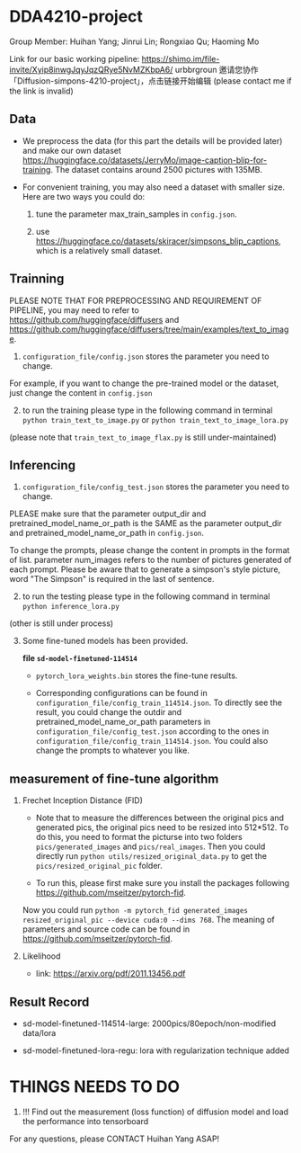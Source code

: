 # DDA4210-project

Group Member: Huihan Yang; Jinrui Lin; Rongxiao Qu; Haoming Mo

Link for our basic working pipeline: https://shimo.im/file-invite/Xyip8inwgJqyJqzQRye5NvMZKbpA6/ urbbrgroun 邀请您协作「Diffusion-simpons-4210-project」，点击链接开始编辑 (please contact me if the link is invalid)

## Data

* We preprocess the data (for this part the details will be provided later) and make our own dataset https://huggingface.co/datasets/JerryMo/image-caption-blip-for-training. The dataset contains around 2500 pictures with 135MB.

* For convenient training, you may also need a dataset with smaller size. Here are two ways you could do:
    
    1. tune the parameter max_train_samples in `config.json`.

    2. use https://huggingface.co/datasets/skiracer/simpsons_blip_captions, which is a relatively small dataset.


## Trainning

PLEASE NOTE THAT FOR PREPROCESSING AND REQUIREMENT OF PIPELINE, you may need to refer to https://github.com/huggingface/diffusers and https://github.com/huggingface/diffusers/tree/main/examples/text_to_image. 

1. `configuration_file/config.json` stores the parameter you need to change.

For example, if you want to change the pre-trained model or the dataset, just change the content in `config.json`

2. to run the training please type in the following command in terminal
`python train_text_to_image.py` or
`python train_text_to_image_lora.py`

(please note that `train_text_to_image_flax.py` is still under-maintained)

## Inferencing

1. `configuration_file/config_test.json` stores the parameter you need to change. 

PLEASE make sure that the parameter output_dir and pretrained_model_name_or_path is the SAME as the parameter output_dir and pretrained_model_name_or_path in `config.json`. 

To change the prompts, please change the content in prompts in the format of list. parameter num_images refers to the number of pictures generated of each prompt. Please be aware that to generate a simpson's style picture, word "The Simpson" is required in the last of sentence. 

2. to run the testing please type in the following command in terminal
`python inference_lora.py`

(other is still under process)

3. Some fine-tuned models has been provided.

    **file `sd-model-finetuned-114514`**
    * `pytorch_lora_weights.bin` stores the fine-tune results.
    
    * Corresponding configurations can be found in `configuration_file/config_train_114514.json`. To directly see the result, you could change the outdir and pretrained_model_name_or_path parameters in `configuration_file/config_test.json` according to the ones in `configuration_file/config_train_114514.json`. You could also change the prompts to whatever you like. 

## measurement of fine-tune algorithm

1. Frechet Inception Distance (FID)

    * Note that to measure the differences between the original pics and generated pics, the original pics need to be resized into 512*512. To do this, you need to format the picturse into two folders `pics/generated_images` and `pics/real_images`. Then you could directly run `python utils/resized_original_data.py` to get the `pics/resized_original_pic` folder.

    * To run this, please first make sure you install the packages following https://github.com/mseitzer/pytorch-fid. 

    Now you could run `python -m pytorch_fid generated_images resized_original_pic --device cuda:0 --dims 768`. The meaning of parameters and source code can be found in https://github.com/mseitzer/pytorch-fid.

2. Likelihood 

    * link: https://arxiv.org/pdf/2011.13456.pdf


## Result Record

* sd-model-finetuned-114514-large: 2000pics/80epoch/non-modified data/lora

* sd-model-finetuned-lora-regu: lora with regularization technique added

# THINGS NEEDS TO DO

1. !!! Find out the measurement (loss function) of diffusion model and load the performance into tensorboard

For any questions, please CONTACT Huihan Yang ASAP!